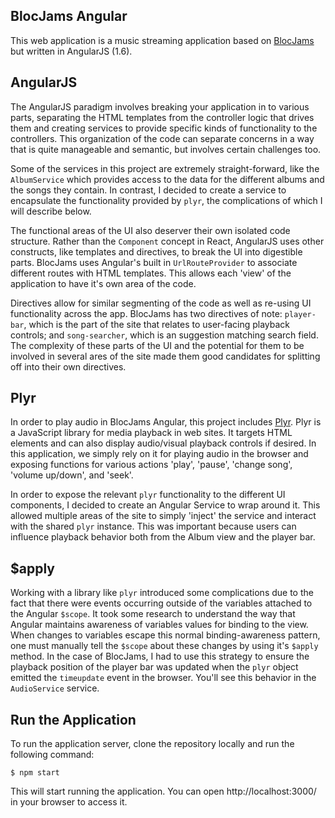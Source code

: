 ## BlocJams Angular
This web application is a music streaming application based on [BlocJams](https://github.com/tboddyspargo/bloc-jams) but written in AngularJS (1.6).

## AngularJS
The AngularJS paradigm involves breaking your application in to various parts, separating the HTML templates from the controller logic that drives them and creating services to provide specific kinds of functionality to the controllers. This organization of the code can separate concerns in a way that is quite manageable and semantic, but involves certain challenges too.

Some of the services in this project are extremely straight-forward, like the `AlbumService` which provides access to the data for the different albums and the songs they contain. In contrast, I decided to create a service to encapsulate the functionality provided by `plyr`, the complications of which I will describe below.

The functional areas of the UI also deserver their own isolated code structure. Rather than the `Component` concept in React, AngularJS uses other constructs, like templates and directives, to break the UI into digestible parts. BlocJams uses Angular's built in `UrlRouteProvider` to associate different routes with HTML templates. This allows each 'view' of the application to have it's own area of the code.

Directives allow for similar segmenting of the code as well as re-using UI functionality across the app. BlocJams has two directives of note: `player-bar`, which is the part of the site that relates to user-facing playback controls; and `song-searcher`, which is an suggestion matching search field. The complexity of these parts of the UI and the potential for them to be involved in several ares of the site made them good candidates for splitting off into their own directives.

## Plyr
In order to play audio in BlocJams Angular, this project includes [Plyr](https://github.com/sampotts/plyr). Plyr is a JavaScript library for media playback in web sites. It targets HTML elements and can also display audio/visual playback controls if desired. In this application, we simply rely on it for playing audio in the browser and exposing functions for various actions 'play', 'pause', 'change song', 'volume up/down', and 'seek'.

In order to expose the relevant `plyr` functionality to the different UI components, I decided to create an Angular Service to wrap around it. This allowed multiple areas of the site to simply 'inject' the service and interact with the shared `plyr` instance. This was important because users can influence playback behavior both from the Album view and the player bar.

## $apply
Working with a library like `plyr` introduced some complications due to the fact that there were events occurring outside of the variables attached to the Angular `$scope`. It took some research to understand the way that Angular maintains awareness of variables values for binding to the view. When changes to variables escape this normal binding-awareness pattern, one must manually tell the `$scope` about these changes by using it's `$apply` method. In the case of BlocJams, I had to use this strategy to ensure the playback position of the player bar was updated when the `plyr` object emitted the `timeupdate` event in the browser. You'll see this behavior in the `AudioService` service.

## Run the Application
To run the application server, clone the repository locally and run the following command:

```
$ npm start
```

This will start running the application. You can open http://localhost:3000/ in your browser to access it.
